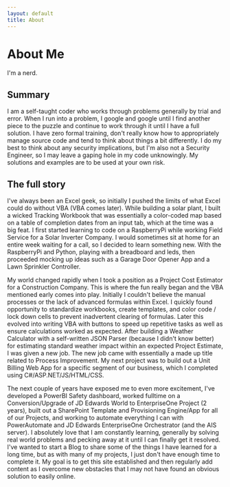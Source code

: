 ```yaml
---
layout: default
title: About
---
```

# About Me

I'm a nerd.

## Summary

I am a self-taught coder who works through problems generally by trial and error. When I run into a problem, I google and google until I find another piece to the puzzle and continue to work through it until I have a full solution. I have zero formal training, don't really know how to appropriately manage source code and tend to think about things a bit differently. I do my best to think about any security implications, but I'm also not a Security Engineer, so I may leave a gaping hole in my code unknowingly. My solutions and examples are to be used at your own risk.

## The full story

I've always been an Excel geek, so initially I pushed the limits of what Excel could do without VBA (VBA comes later). While building a solar plant, I built a wicked Tracking Workbook that was essentially a color-coded map based on a table of completion dates from an input tab, which at the time was a big feat. I first started learning to code on a RaspberryPi while working Field Service for a Solar Inverter Company. I would sometimes sit at home for an entire week waiting for a call, so I decided to learn something new. With the RaspberryPi and Python, playing with a breadboard and leds, then proceeded mocking up ideas such as a Garage Door Opener App and a Lawn Sprinkler Controller.

My world changed rapidly when I took a position as a Project Cost Estimator for a Construction Company. This is where the fun really began and the VBA mentioned early comes into play. Initially I couldn't believe the manual processes or the lack of advanced formulas within Excel.  I quickly found opportunity to standardize workbooks, create templates, and color code / lock down cells to prevent inadvertent clearing of formulas. Later this evolved into writing VBA with buttons to speed up repetitive tasks as well as ensure calculations worked as expected. After building a Weather Calculator with a self-written JSON Parser (because I didn't know better) for estimating standard weather impact within an expected Project Estimate, I was given a new job.  The new job came with essentially a made up title related to Process Improvement.  My next project was to build out a Unit Billing Web App for a specific segment of our business, which I completed using C#/ASP.NET/JS/HTML/CSS.

The next couple of years have exposed me to even more excitement, I've developed a PowerBI Safety dashboard, worked fulltime on a Conversion/Upgrade of JD Edwards World to EnterpriseOne Project (2 years), built out a SharePoint Template and Provisioning Engine/App for all of our Projects, and working to automate everything I can with PowerAutomate and JD Edwards EnterpriseOne Orchestrator (and the AIS server). I absolutely love that I am constantly learning, generally by solving real world problems and pecking away at it until I can finally get it resolved. I've wanted to start a Blog to share some of the things I have learned for a long time, but as with many of my projects, I just don't have enough time to complete it.  My goal is to get this site established and then regularly add content as I overcome new obstacles that I may not have found an obvious solution to easily online.
